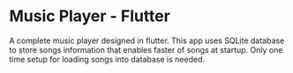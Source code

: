 # Music Player - Flutter

A complete music player designed in flutter. This app uses SQLite database to store songs information that enables faster of songs at startup. Only one time setup for loading songs into database is needed.
